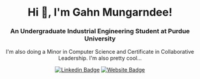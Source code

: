 <div align="center">
  
  # Hi 👋, I'm Gahn Mungarndee!
  ### An Undergraduate Industrial Engineering Student at Purdue University
  I'm also doing a Minor in Computer Science and Certificate in Collaborative Leadership. I'm also pretty cool...

  [![Linkedin Badge](https://img.shields.io/badge/LinkedIn-blue?logo=linkedin&logoColor=white&style=for-the-badge)](https://www.linkedin.com/in/gahn-mungarndee/)
  [![Website Badge](https://img.shields.io/badge/Website-dimgray?logo=goodreads&logoColor=white&style=for-the-badge)](https://gahnmungarndee.github.io/)
  
</div>
